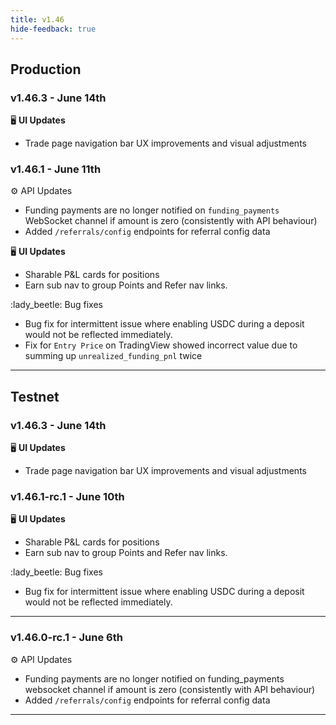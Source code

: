 ```yaml
---
title: v1.46
hide-feedback: true
---
```


## Production

### v1.46.3 - June 14th

🖥️  **UI Updates**

* Trade page navigation bar UX improvements and visual adjustments

### v1.46.1 - June 11th

⚙️ API Updates

* Funding payments are no longer notified on `funding_payments` WebSocket channel if amount is zero (consistently with API behaviour)
* Added `/referrals/config` endpoints for referral config data

🖥️  **UI Updates**

* Sharable P\&L cards for positions
* Earn sub nav to group Points and Refer nav links.

:lady\_beetle: Bug fixes

* Bug fix for intermittent issue where enabling USDC during a deposit would not be reflected immediately.
* Fix for `Entry Price` on TradingView showed incorrect value due to summing up `unrealized_funding_pnl` twice


***

## Testnet

### v1.46.3 - June 14th

🖥️  **UI Updates**

* Trade page navigation bar UX improvements and visual adjustments

### v1.46.1-rc.1 - June 10th

🖥️  **UI Updates**

* Sharable P\&L cards for positions
* Earn sub nav to group Points and Refer nav links.

:lady\_beetle: Bug fixes

* Bug fix for intermittent issue where enabling USDC during a deposit would not be reflected immediately.

***

### v1.46.0-rc.1 - June 6th

⚙️ API Updates

* Funding payments are no longer notified on funding\_payments websocket channel if amount is zero (consistently with API behaviour)
* Added `/referrals/config` endpoints for referral config data

***

